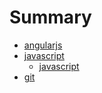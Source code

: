 # Summary

* [angularjs](angularjs.md)
* [javascript](javascript.md)
    - [javascript](javascript.md)
* [git](git.md)
